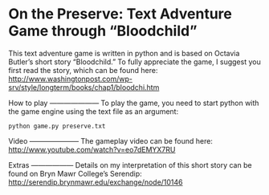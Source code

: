 On the Preserve: Text Adventure Game through “Bloodchild”
===============

This text adventure game is written in python and is based on Octavia Butler’s short story “Bloodchild.” To fully appreciate the game, I suggest you first read the story, which can be found here: http://www.washingtonpost.com/wp-srv/style/longterm/books/chap1/bloodchi.htm

How to play
———————
To play the game, you need to start python with the game engine using the text file as an argument:

```
python game.py preserve.txt
```

Video
———————
The gameplay video can be found here: http://www.youtube.com/watch?v=eo7dEMYX7RU


Extras
——————
Details on my interpretation of this short story can be found on Bryn Mawr College’s Serendip: http://serendip.brynmawr.edu/exchange/node/10146
